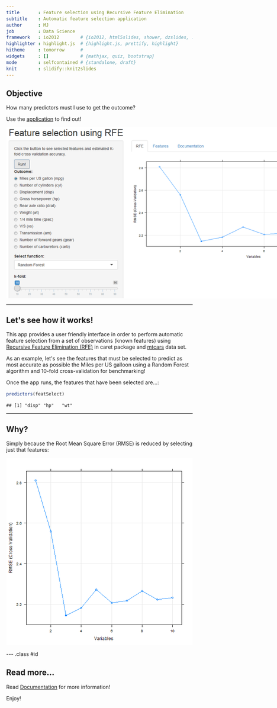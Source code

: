 ```yaml
---
title       : Feature selection using Recursive Feature Elimination
subtitle    : Automatic feature selection application
author      : MJ
job         : Data Science
framework   : io2012        # {io2012, html5slides, shower, dzslides, ...}
highlighter : highlight.js  # {highlight.js, prettify, highlight}
hitheme     : tomorrow      # 
widgets     : []            # {mathjax, quiz, bootstrap}
mode        : selfcontained # {standalone, draft}
knit        : slidify::knit2slides
---
```


<!-- Limit image width and height -->
<style type='text/css'>
img {
    max-height: 560px;
    max-width: 964px;
}
</style>

<!-- Center image on slide -->
<script src="http://ajax.aspnetcdn.com/ajax/jQuery/jquery-1.7.min.js"></script>
<script type='text/javascript'>
$(function() {
    $("p:has(img)").addClass('centered');
});
</script>

## Objective


How many predictors must I use to get the outcome?

Use the [application](https://minimalia.shinyapps.io/featSelectionRFE/) to find out!

![User settings in sidebar panel](figures/sidebarpanel.png)

---

## Let's see how it works!

This app provides a user friendly interface in order to perform automatic feature selection from a set of observations (known features) using [Recursive Feature Elimination (RFE)](http://topepo.github.io/caret/rfe.html) in caret package and [mtcars](https://stat.ethz.ch/R-manual/R-devel/library/datasets/html/mtcars.html) data set.

As an example, let's see the features that must be selected to predict as most accurate as possible the Miles per US galloon using a Random Forest algorithm and 10-fold cross-validation for benchmarking!

Once the app runs, the features that have been selected are...:




```r
predictors(featSelect)
```

```
## [1] "disp" "hp"   "wt"
```

--- 

## Why?

Simply because the Root Mean Square Error (RMSE) is reduced by selecting just that features:

![plot of chunk unnamed-chunk-3](assets/fig/unnamed-chunk-3-1.png)

--- .class #id 

## Read more...

Read [Documentation](https://minimalia.shinyapps.io/featSelectionRFE/) for more information!



Enjoy!
